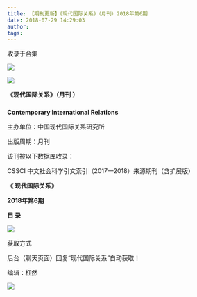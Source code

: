 ```yaml
---
title: 【期刊更新】《现代国际关系》（月刊）2018年第6期
date: 2018-07-29 14:29:03
author: 
tags: 
---
```



收录于合集

![](/images/3659/2.gif)

  

  

![](/images/3659/3.jpeg)

**《现代国际关系》（月刊 ）**

###

###

###

 **Contemporary International Relations**

主办单位：中国现代国际关系研究所

出版周期：月刊

该刊被以下数据库收录：

CSSCI 中文社会科学引文索引（2017—2018）来源期刊（含扩展版）

 **《 现代国际关系》**

 **2018年第6期**

 **目 录**

 **![](/images/3659/4.png)**

获取方式

后台（聊天页面）回复“现代国际关系”自动获取！

编辑：枉然

![](/images/3659/5.gif)

  

